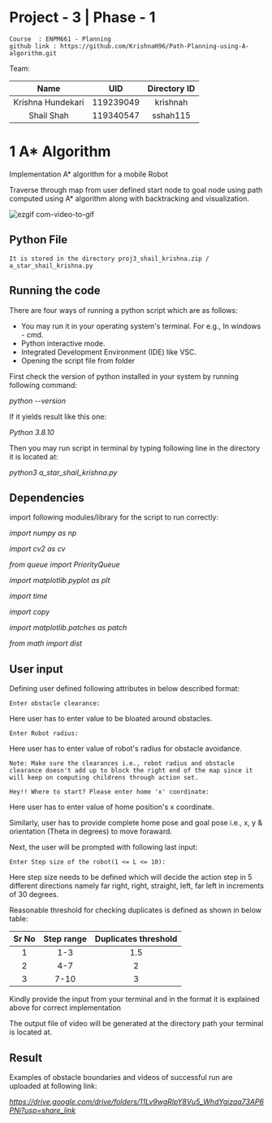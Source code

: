 # Project - 3 | Phase - 1
```
Course  : ENPM661 - Planning
github link : https://github.com/KrishnaH96/Path-Planning-using-A-algorithm.git
```
Team: 

|Name|UID|Directory ID|
|:---:|:---:|:---:|
|Krishna Hundekari|119239049|krishnah|
|Shail Shah|119340547|sshah115|

# 1 A* Algorithm

Implementation A* algorithm for a mobile Robot

Traverse through map from user defined start node to goal node using path computed using A* algorithm along with backtracking and visualization.

![ezgif com-video-to-gif](https://github.com/KrishnaH96/Path-Planning-using-A-algorithm/assets/113392023/641fb361-9d3d-49bb-810c-aab66dad1937)


## Python File 
```
It is stored in the directory proj3_shail_krishna.zip / a_star_shail_krishna.py
```


## Running the code
There are four ways of running a python script which are as follows:

 - You may run it in your operating system's terminal. For e.g., In windows - cmd.
 - Python interactive mode.
 - Integrated Development Environment (IDE) like VSC.
 - Opening the script file from folder

First check the version of python installed in your system by running following command:

*python --version*

If it yields result like this one:

*Python 3.8.10*

Then you may run script in terminal by typing following line in the directory it is located at:

*python3 a_star_shail_krishna.py*

## Dependencies

import following modules/library for the script to run correctly: 

*import  numpy as np*  			

*import cv2 as cv*  								

*from queue import PriorityQueue*  								

*import matplotlib.pyplot as plt*  								

*import time*  	

*import copy*

*import matplotlib.patches as patch*

*from math import dist*

## User input

Defining user defined following attributes in below described format:
```
Enter obstacle clearance:
```
Here user has to enter value to be bloated around obstacles.

```
Enter Robot radius:
```
Here user has to enter value of robot's radius for obstacle avoidance.

```
Note: Make sure the clearances i.e., robot radius and obstacle clearance doesn't add up to block the right end of the map since it will keep on computing childrens through action set.
```

```
Hey!! Where to start? Please enter home 'x' coordinate:
```
Here user has to enter value of home position's x coordinate.

Similarly, user has to provide complete home pose and goal pose i.e., x, y & orientation (Theta in degrees) to move foraward.

Next, the user will be prompted with following last input:
```
Enter Step size of the robot(1 <= L <= 10):
```
Here step size needs to be defined which will decide the action step in 5 different directions namely far right, right, straight, left, far left in increments of 30 degrees.

Reasonable threshold for checking duplicates is defined as shown in below table:

|Sr No|Step range|Duplicates threshold|
|:---:|:---:|:---:|
|1|1-3|1.5|
|2|4-7|2|
|3|7-10|3|

Kindly provide the input from your terminal and in the format it is explained above for correct implementation

The output file of video will be generated at the directory path your terminal is located at.

## Result

Examples of obstacle boundaries and videos of successful run are uploaded at following link:

*https://drive.google.com/drive/folders/11Lv9wgRlpY8Vu5_WhdYgizaq73AP6PNi?usp=share_link*
